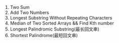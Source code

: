 1. Two Sum
2. Add Two Numbers
3. Longest Substring Without Repeating Characters
4. Median of Two Sorted Arrays && Find Kth number
5. Longest Palindromic Substring(最长回文串)
214. Shortest Palindrome(最短回文串)